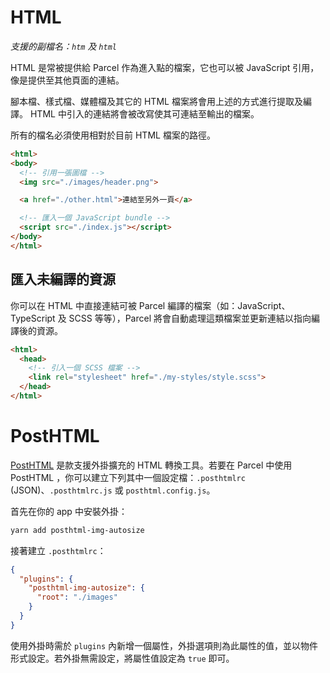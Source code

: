 # HTML

_支援的副檔名：`htm` 及 `html`_

HTML 是常被提供給 Parcel 作為進入點的檔案，它也可以被 JavaScript 引用，像是提供至其他頁面的連結。

腳本檔、樣式檔、媒體檔及其它的 HTML 檔案將會用上述的方式進行提取及編譯。
HTML 中引入的連結將會被改寫使其可連結至輸出的檔案。

所有的檔名必須使用相對於目前 HTML 檔案的路徑。

```html
<html>
<body>
  <!-- 引用一張圖檔 -->
  <img src="./images/header.png">

  <a href="./other.html">連結至另外一頁</a>

  <!-- 匯入一個 JavaScript bundle -->
  <script src="./index.js"></script>
</body>
</html>
```

## 匯入未編譯的資源

你可以在 HTML 中直接連結可被 Parcel 編譯的檔案（如：JavaScript、TypeScript 及 SCSS 等等），Parcel 將會自動處理這類檔案並更新連結以指向編譯後的資源。

```html
<html>
  <head>
    <!-- 引入一個 SCSS 檔案 -->
    <link rel="stylesheet" href="./my-styles/style.scss">
  </head>
</html>
```

# PostHTML

[PostHTML](https://github.com/posthtml/posthtml) 是款支援外掛擴充的 HTML 轉換工具。若要在 Parcel 中使用 PostHTML ，你可以建立下列其中一個設定檔：`.posthtmlrc` (JSON)、`.posthtmlrc.js` 或 `posthtml.config.js`。

首先在你的 app 中安裝外掛：

```bash
yarn add posthtml-img-autosize
```

接著建立 `.posthtmlrc`：

```json
{
  "plugins": {
    "posthtml-img-autosize": {
      "root": "./images"
    }
  }
}
```

使用外掛時需於 `plugins` 內新增一個屬性，外掛選項則為此屬性的值，並以物件形式設定。若外掛無需設定，將屬性值設定為 `true` 即可。
